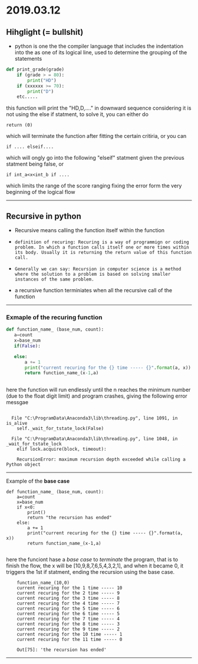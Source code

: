 # 2019.03.12

## Hihglight (= bullshit)
* python is one the the compiler language that includes the indentation into the as one of its logical line, used to determine the grouping of the statements 

```python
def print_grade(grade)
    if (grade > = 80): 
        print("HD")
    if (xxxxxx >= 70):
        print("D")
    etc.....
```

 this function will print the "HD,D,...." in downward sequence considering it is not using the else if statment, to solve it, you can either do 

 ```
 return (0)
 ```

 which will terminate the function after fitting the certain critiria, or you can

 ```
 if .... elseif....
 ```

 which will ongly go into the following "elseif" statment given the previous statment being false, or 

 ```
 if int_a<x<int_b if ....
 ```

 which limits the range of the score ranging fixing the error form the very beginning of the logical flow  

---

## Recursive in python 

* Recursive means calling the function itself within the function 

* `definition of recuring: Recuring is a way of programmign or coding problem. In which a function calls itself one or more times within its body. Usually it is returning the return value of this function call.`

* `Generally we can say: Recursion in computer science is a method where the solution to a problem is based on solving smaller instances of the same problem. `

* a recursive function terminiates when all the recursive call of the function

---

### Exmaple of the recuring function
 ```python {cmd}
def function_name_ (base_num, count):
    a=count
    x=base_num
    if(False):

    else:
        a += 1
        print("current recuring for the {} time ----- {}".format(a, x))
        return function_name_(x-1,a)
   
 ```
here the function will run endlessly until the n reaches the minimum number (due to the float digit limit) and program crashes, giving the following error messgae 

```

  File "C:\ProgramData\Anaconda3\lib\threading.py", line 1091, in is_alive
    self._wait_for_tstate_lock(False)

  File "C:\ProgramData\Anaconda3\lib\threading.py", line 1048, in _wait_for_tstate_lock
    elif lock.acquire(block, timeout):

    RecursionError: maximum recursion depth exceeded while calling a Python object
```
---

Example of the **base case**
```python{cmd}
def function_name_ (base_num, count):
    a=count
    x=base_num
    if x<0:
        print()
        return "the recursion has ended"
    else:
        a += 1
        print("current recuring for the {} time ----- {}".format(a, x))
        return function_name_(x-1,a)
    
```
here the funciont hase a *base case* to *terminate* the program, that is to finish the flow, the x will be [10,9,8,7,6,5,4,3,2,1], and when it became 0, it triggers the 1st if statment, ending the recursion using the base case.

```
    function_name_(10,0)
    current recuring for the 1 time ----- 10
    current recuring for the 2 time ----- 9
    current recuring for the 3 time ----- 8
    current recuring for the 4 time ----- 7
    current recuring for the 5 time ----- 6
    current recuring for the 6 time ----- 5
    current recuring for the 7 time ----- 4
    current recuring for the 8 time ----- 3
    current recuring for the 9 time ----- 2
    current recuring for the 10 time ----- 1
    current recuring for the 11 time ----- 0

    Out[75]: 'the recursion has ended'
```
---
